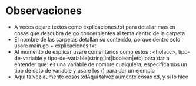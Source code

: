 # Observaciones

- A veces dejare textos como explicaciones.txt para detallar mas en cosas que descubra de go concernientes al tema dentro de la carpeta
- El nombre de las carpetas detallan su contenido, porque dentro solo usare main.go + explicaciones.txt
- Al momento de explicar usare comentarios como estos : <hola<nombre-variable>cc>, tipo-de-variable y tipo-de-variable(string|int|boolean|etc) para dar a entender que: es una variable de nombre cualquiera, especificamos un tipo de dato de variable y usare los () para dar un ejemplo
- Aqui talvez aumente cosas xdAqui talvez aumente cosas xd, y si lo hice
